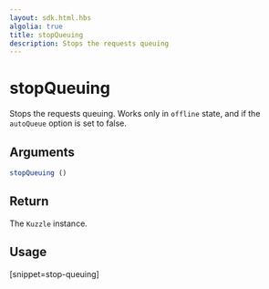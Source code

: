 ```yaml
---
layout: sdk.html.hbs
algolia: true
title: stopQueuing
description: Stops the requests queuing
---
```



# stopQueuing

Stops the requests queuing.
Works only in `offline` state, and if the `autoQueue` option is set to false.

## Arguments

```javascript
stopQueuing ()
```

## Return

The `Kuzzle` instance.

## Usage

[snippet=stop-queuing]
